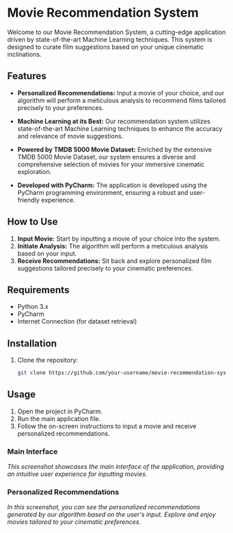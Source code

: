 # Movie Recommendation System

Welcome to our Movie Recommendation System, a cutting-edge application driven by state-of-the-art Machine Learning techniques. This system is designed to curate film suggestions based on your unique cinematic inclinations.

## Features

- **Personalized Recommendations:** Input a movie of your choice, and our algorithm will perform a meticulous analysis to recommend films tailored precisely to your preferences.

- **Machine Learning at its Best:** Our recommendation system utilizes state-of-the-art Machine Learning techniques to enhance the accuracy and relevance of movie suggestions.

- **Powered by TMDB 5000 Movie Dataset:** Enriched by the extensive TMDB 5000 Movie Dataset, our system ensures a diverse and comprehensive selection of movies for your immersive cinematic exploration.

- **Developed with PyCharm:** The application is developed using the PyCharm programming environment, ensuring a robust and user-friendly experience.

## How to Use

1. **Input Movie:** Start by inputting a movie of your choice into the system.
2. **Initiate Analysis:** The algorithm will perform a meticulous analysis based on your input.
3. **Receive Recommendations:** Sit back and explore personalized film suggestions tailored precisely to your cinematic preferences.

## Requirements

- Python 3.x
- PyCharm
- Internet Connection (for dataset retrieval)

## Installation

1. Clone the repository:

   ```bash
   git clone https://github.com/your-username/movie-recommendation-system.git
## Usage

1. Open the project in PyCharm.
2. Run the main application file.
3. Follow the on-screen instructions to input a movie and receive personalized recommendations.



### Main Interface


*This screenshot showcases the main interface of the application, providing an intuitive user experience for inputting movies.*

### Personalized Recommendations


*In this screenshot, you can see the personalized recommendations generated by our algorithm based on the user's input. Explore and enjoy movies tailored to your cinematic preferences.*

